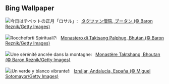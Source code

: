 ## Bing Wallpaper
![](https://www.bing.com/th?id=OHR.BhutanMonastery_JA-JP1458270567_UHD.jpg&w=1000)今日はチベットの正月「ロサル」:&nbsp;&ensp;[タクツァン僧院, ブータン (© Baron Reznik/Getty Images)](https://www.bing.com/th?id=OHR.BhutanMonastery_JA-JP1458270567_UHD.jpg)
<br><br/>
![](https://www.bing.com/th?id=OHR.BhutanMonastery_IT-IT9860257157_UHD.jpg&w=1000)Roccheforti Spirituali?:&nbsp;&ensp;[Monastero di Taktsang Palphug, Bhutan (© Baron Reznik/Getty Images)](https://www.bing.com/th?id=OHR.BhutanMonastery_IT-IT9860257157_UHD.jpg)
<br><br/>
![](https://www.bing.com/th?id=OHR.BhutanMonastery_FR-FR1020195060_UHD.jpg&w=1000)Une sérénité ancrée dans la montagne:&nbsp;&ensp;[Monastère Taktshang, Bhoutan (© Baron Reznik/Getty Images)](https://www.bing.com/th?id=OHR.BhutanMonastery_FR-FR1020195060_UHD.jpg)
<br><br/>
![](https://www.bing.com/th?id=OHR.AndalusianStreet_ES-ES6181340886_UHD.jpg&w=1000)¡Un verde y blanco vibrante!:&nbsp;&ensp;[Iznájar, Andalucía, España (© Miguel Sotomayor/Getty Images)](https://www.bing.com/th?id=OHR.AndalusianStreet_ES-ES6181340886_UHD.jpg)
<br><br/>
